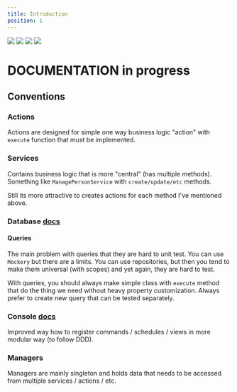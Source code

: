 ```yaml
---
title: Introduction
position: 1
---
```


<img src="https://img.shields.io/badge/PHPStan-8-blue" class="inline-flex" style="margin: 0;" /> 
<img src="https://img.shields.io/badge/PHP-8.1-B0B3D6"  class="inline-flex" style="margin: 0;" />
<img src="https://img.shields.io/badge/Laravel-9-fb503b"  class="inline-flex" style="margin: 0;" />
<img src="https://img.shields.io/endpoint?url=https://gist.githubusercontent.com/pionl/8eeaf1185a65b196e8bbb06c1b103154/raw/coverage.json"  class="inline-flex" style="margin: 0;" />


# DOCUMENTATION in progress 

## Conventions

### Actions

Actions are designed for simple one way business logic "action" with `execute` function that must be implemented.

### Services

Contains business logic that is more "central" (has multiple methods). Something like `ManagePersonService` with `create/update/etc` methods.

Still its more attractive to creates actions for each method I've mentioned above.

### Database [docs](./src/Database/README.md)

#### Queries

The main problem with queries that they are hard to unit test. You can use `Mockery` but there are a limits. You can use
repositories, but then you tend to make them universal (with scopes) and yet again, they are hard to test.

With queries, you should always make simple class with `execute` method that do the thing we need without heavy property
customization. Always prefer to create new query that can be tested separately.

### Console [docs](./src/Console/README.md)

Improved way how to register commands / schedules / views in more modular way (to follow DDD).

### Managers

Managers are mainly singleton and holds data that needs to be accessed from multiple services / actions / etc.
